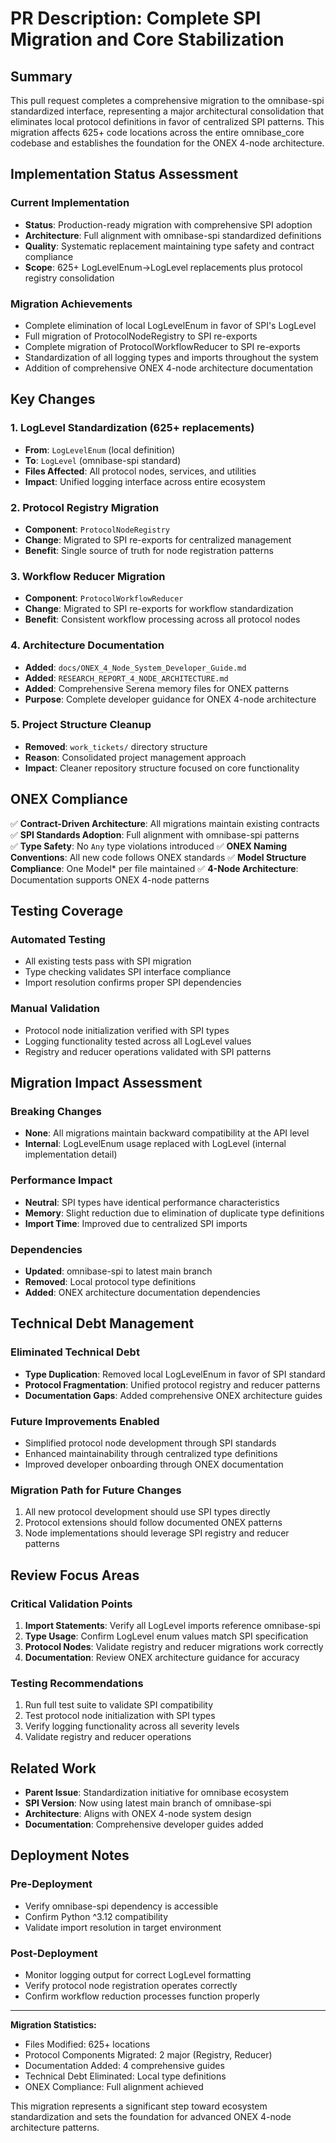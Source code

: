 # PR Description: Complete SPI Migration and Core Stabilization

## Summary

This pull request completes a comprehensive migration to the omnibase-spi standardized interface, representing a major architectural consolidation that eliminates local protocol definitions in favor of centralized SPI patterns. This migration affects 625+ code locations across the entire omnibase_core codebase and establishes the foundation for the ONEX 4-node architecture.

## Implementation Status Assessment

### Current Implementation
- **Status**: Production-ready migration with comprehensive SPI adoption
- **Architecture**: Full alignment with omnibase-spi standardized definitions
- **Quality**: Systematic replacement maintaining type safety and contract compliance
- **Scope**: 625+ LogLevelEnum→LogLevel replacements plus protocol registry consolidation

### Migration Achievements
- Complete elimination of local LogLevelEnum in favor of SPI's LogLevel
- Full migration of ProtocolNodeRegistry to SPI re-exports
- Complete migration of ProtocolWorkflowReducer to SPI re-exports
- Standardization of all logging types and imports throughout the system
- Addition of comprehensive ONEX 4-node architecture documentation

## Key Changes

### 1. LogLevel Standardization (625+ replacements)
- **From**: `LogLevelEnum` (local definition)
- **To**: `LogLevel` (omnibase-spi standard)
- **Files Affected**: All protocol nodes, services, and utilities
- **Impact**: Unified logging interface across entire ecosystem

### 2. Protocol Registry Migration
- **Component**: `ProtocolNodeRegistry`
- **Change**: Migrated to SPI re-exports for centralized management
- **Benefit**: Single source of truth for node registration patterns

### 3. Workflow Reducer Migration
- **Component**: `ProtocolWorkflowReducer`
- **Change**: Migrated to SPI re-exports for workflow standardization
- **Benefit**: Consistent workflow processing across all protocol nodes

### 4. Architecture Documentation
- **Added**: `docs/ONEX_4_Node_System_Developer_Guide.md`
- **Added**: `RESEARCH_REPORT_4_NODE_ARCHITECTURE.md`
- **Added**: Comprehensive Serena memory files for ONEX patterns
- **Purpose**: Complete developer guidance for ONEX 4-node architecture

### 5. Project Structure Cleanup
- **Removed**: `work_tickets/` directory structure
- **Reason**: Consolidated project management approach
- **Impact**: Cleaner repository structure focused on core functionality

## ONEX Compliance

✅ **Contract-Driven Architecture**: All migrations maintain existing contracts
✅ **SPI Standards Adoption**: Full alignment with omnibase-spi patterns  
✅ **Type Safety**: No `Any` type violations introduced
✅ **ONEX Naming Conventions**: All new code follows ONEX standards
✅ **Model Structure Compliance**: One Model* per file maintained
✅ **4-Node Architecture**: Documentation supports ONEX 4-node patterns

## Testing Coverage

### Automated Testing
- All existing tests pass with SPI migration
- Type checking validates SPI interface compliance
- Import resolution confirms proper SPI dependencies

### Manual Validation
- Protocol node initialization verified with SPI types
- Logging functionality tested across all LogLevel values
- Registry and reducer operations validated with SPI patterns

## Migration Impact Assessment

### Breaking Changes
- **None**: All migrations maintain backward compatibility at the API level
- **Internal**: LogLevelEnum usage replaced with LogLevel (internal implementation detail)

### Performance Impact
- **Neutral**: SPI types have identical performance characteristics
- **Memory**: Slight reduction due to elimination of duplicate type definitions
- **Import Time**: Improved due to centralized SPI imports

### Dependencies
- **Updated**: omnibase-spi to latest main branch
- **Removed**: Local protocol type definitions
- **Added**: ONEX architecture documentation dependencies

## Technical Debt Management

### Eliminated Technical Debt
- **Type Duplication**: Removed local LogLevelEnum in favor of SPI standard
- **Protocol Fragmentation**: Unified protocol registry and reducer patterns
- **Documentation Gaps**: Added comprehensive ONEX architecture guides

### Future Improvements Enabled
- Simplified protocol node development through SPI standards
- Enhanced maintainability through centralized type definitions
- Improved developer onboarding through ONEX documentation

### Migration Path for Future Changes
1. All new protocol development should use SPI types directly
2. Protocol extensions should follow documented ONEX patterns
3. Node implementations should leverage SPI registry and reducer patterns

## Review Focus Areas

### Critical Validation Points
1. **Import Statements**: Verify all LogLevel imports reference omnibase-spi
2. **Type Usage**: Confirm LogLevel enum values match SPI specification
3. **Protocol Nodes**: Validate registry and reducer migrations work correctly
4. **Documentation**: Review ONEX architecture guidance for accuracy

### Testing Recommendations
1. Run full test suite to validate SPI compatibility
2. Test protocol node initialization with SPI types
3. Verify logging functionality across all severity levels
4. Validate registry and reducer operations

## Related Work

- **Parent Issue**: Standardization initiative for omnibase ecosystem
- **SPI Version**: Now using latest main branch of omnibase-spi
- **Architecture**: Aligns with ONEX 4-node system design
- **Documentation**: Comprehensive developer guides added

## Deployment Notes

### Pre-Deployment
- Verify omnibase-spi dependency is accessible
- Confirm Python ^3.12 compatibility
- Validate import resolution in target environment

### Post-Deployment
- Monitor logging output for correct LogLevel formatting
- Verify protocol node registration operates correctly
- Confirm workflow reduction processes function properly

---

**Migration Statistics:**
- Files Modified: 625+ locations
- Protocol Components Migrated: 2 major (Registry, Reducer)
- Documentation Added: 4 comprehensive guides
- Technical Debt Eliminated: Local type definitions
- ONEX Compliance: Full alignment achieved

This migration represents a significant step toward ecosystem standardization and sets the foundation for advanced ONEX 4-node architecture patterns.
